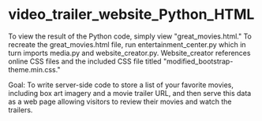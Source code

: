 # video_trailer_website_Python_HTML

To view the result of the Python code, simply view "great_movies.html." To recreate the great_movies.html file, run entertainment_center.py which in turn imports media.py and website_creator.py. Website_creator references online CSS files and the included CSS file titled "modified_bootstrap-theme.min.css."

Goal: To write server-side code to store a list of your favorite movies, including box art imagery and a movie trailer URL, and then serve this data as a web page allowing visitors to review their movies and watch the trailers.
